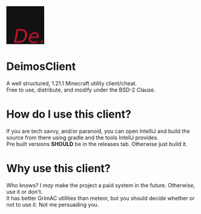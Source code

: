 <img src="DeimosClient (1).png" style="margin: auto; height: 100px; width:100px;"/>

# DeimosClient
A well structured, 1.21.1 Minecraft utility client/cheat. <br> Free to use, distribute, and modify under the BSD-2 Clause. 
# How do I use this client?
If you are tech savvy, and/or paranoid, you can open IntelliJ and build the source from there using gradle and the tools IntellJ provides. 
<br> Pre built versions **SHOULD** be in the releases tab. Otherwise just build it. 
# Why use this client? 
Who knows? I *may* make the project a paid system in the future. Otherwise, use it or don't. 
<br> It has better GrimAC utilities than meteor, but you should decide whether or not to use it. Not me persuading you.
